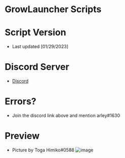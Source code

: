 # GrowLauncher Scripts

# Script Version
* Last updated [01/29/2023]

# Discord Server
* [Discord](https://discord.gg/growpai)

# Errors?
* Join the discord link above and mention arley#1630

# Preview
* Picture by Toga Himiko#0588
![image](https://cdn.discordapp.com/attachments/1061189019532284018/1071227348449509446/image.png)
